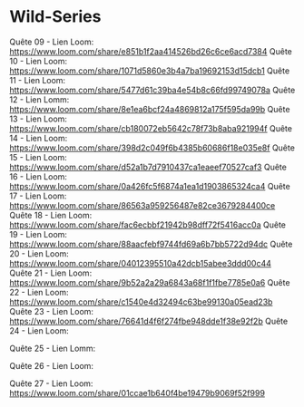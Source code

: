 # Wild-Series
Quête 09 - Lien Loom:
https://www.loom.com/share/e851b1f2aa414526bd26c6ce6acd7384
Quête 10 - Lien Loom:
https://www.loom.com/share/1071d5860e3b4a7ba19692153d15dcb1
Quête 11 - Lien Loom:
https://www.loom.com/share/5477d61c39ba4e54b8c66fd99749078a
Quête 12 - Lien Lomm:
https://www.loom.com/share/8e1ea6bcf24a4869812a175f595da99b
Quête 13 - Lien Loom:
https://www.loom.com/share/cb180072eb5642c78f73b8aba921994f
Quête 14 - Lien Loom:
https://www.loom.com/share/398d2c049f6b4385b60686f18e035e8f
Quête 15 - Lien Loom:
https://www.loom.com/share/d52a1b7d7910437ca1eaeef70527caf3
Quête 16 - Lien Loom:
https://www.loom.com/share/0a426fc5f6874a1ea1d1903865324ca4
Quête 17 - Lien Loom:
https://www.loom.com/share/86563a959256487e82ce3679284400ce
Quête 18 - Lien Loom:
https://www.loom.com/share/fac6ecbbf21942b98dff72f5416acc0a
Quête 19 - Lien Loom:
https://www.loom.com/share/88aacfebf9744fd69a6b7bb5722d94dc
Quête 20 - Lien Loom:
https://www.loom.com/share/04012395510a42dcb15abee3ddd00c44
Quête 21 - Lien Loom:
https://www.loom.com/share/9b52a2a29a6843a68f1f1fbe7785e0a6
Quête 22 - Lien Loom:
https://www.loom.com/share/c1540e4d32494c63be99130a05ead23b
Quête 23 - Lien Loom:
https://www.loom.com/share/76641d4f6f274fbe948dde1f38e92f2b
Quête 24 - Lien Loom:

Quête 25 - Lien Lomm:

Quête 26 - Lien Loom:

Quête 27 - Lien Loom:
https://www.loom.com/share/01ccae1b640f4be19479b9069f52f999



